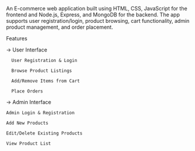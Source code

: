 An E-commerce web application built using HTML, CSS, JavaScript for the frontend and Node.js, Express, and MongoDB for the backend. The app supports user registration/login, product browsing, cart functionality, admin product management, and order placement.

 Features
 
-> User Interface

      User Registration & Login
      
      Browse Product Listings
      
      Add/Remove Items from Cart
      
      Place Orders

-> Admin Interface

    Admin Login & Registration
    
    Add New Products
    
    Edit/Delete Existing Products
    
    View Product List
